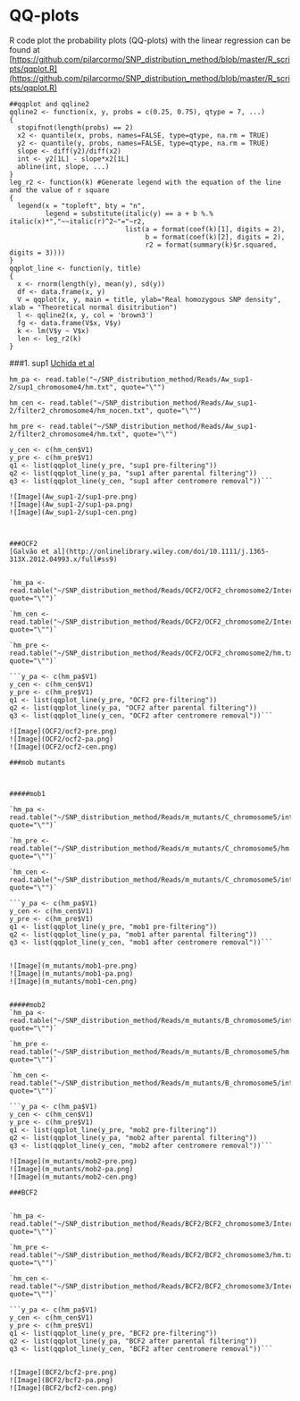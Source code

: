 QQ-plots 
====
R code plot the probability plots (QQ-plots) with the linear regression can be found at [https://github.com/pilarcormo/SNP_distribution_method/blob/master/R_scripts/qqplot.R](https://github.com/pilarcormo/SNP_distribution_method/blob/master/R_scripts/qqplot.R)

```
##qqplot and qqline2
qqline2 <- function(x, y, probs = c(0.25, 0.75), qtype = 7, ...)
{
  stopifnot(length(probs) == 2)
  x2 <- quantile(x, probs, names=FALSE, type=qtype, na.rm = TRUE)
  y2 <- quantile(y, probs, names=FALSE, type=qtype, na.rm = TRUE)
  slope <- diff(y2)/diff(x2)
  int <- y2[1L] - slope*x2[1L]
  abline(int, slope, ...)
}
leg_r2 <- function(k) #Generate legend with the equation of the line and the value of r square
{
  legend(x = "topleft", bty = "n",
         legend = substitute(italic(y) == a + b %.% italic(x)*","~~italic(r)^2~"="~r2, 
                             list(a = format(coef(k)[1], digits = 2), 
                                  b = format(coef(k)[2], digits = 2), 
                                  r2 = format(summary(k)$r.squared, digits = 3))))
}
qqplot_line <- function(y, title)
{
  x <- rnorm(length(y), mean(y), sd(y))
  df <- data.frame(x, y)
  V = qqplot(x, y, main = title, ylab="Real homozygous SNP density", xlab = "Theoretical normal disitribution")
  l <- qqline2(x, y, col = 'brown3') 
  fg <- data.frame(V$x, V$y)
  k <- lm(V$y ~ V$x)
  len <- leg_r2(k)
} 
```

###1. sup1 
[Uchida et al](http://pcp.oxfordjournals.org/content/52/4/716.long)

`hm_pa <- read.table("~/SNP_distribution_method/Reads/Aw_sup1-2/sup1_chromosome4/hm.txt", quote="\"")`

`hm_cen <- read.table("~/SNP_distribution_method/Reads/Aw_sup1-2/filter2_chromosome4/hm_nocen.txt", quote="\"")`

`hm_pre <- read.table("~/SNP_distribution_method/Reads/Aw_sup1-2/filter2_chromosome4/hm.txt", quote="\"")`


```y_pa <- c(hm_pa$V1)
y_cen <- c(hm_cen$V1)
y_pre <- c(hm_pre$V1)
q1 <- list(qqplot_line(y_pre, "sup1 pre-filtering"))
q2 <- list(qqplot_line(y_pa, "sup1 after parental filtering"))
q3 <- list(qqplot_line(y_cen, "sup1 after centromere removal"))```

![Image](Aw_sup1-2/sup1-pre.png)
![Image](Aw_sup1-2/sup1-pa.png)
![Image](Aw_sup1-2/sup1-cen.png)



###OCF2
[Galvão et al](http://onlinelibrary.wiley.com/doi/10.1111/j.1365-313X.2012.04993.x/full#ss9)
 

`hm_pa <- read.table("~/SNP_distribution_method/Reads/OCF2/OCF2_chromosome2/Interesting_2/hm.txt", quote="\"")`

`hm_cen <- read.table("~/SNP_distribution_method/Reads/OCF2/OCF2_chromosome2/Interesting_2/hm_nocen.txt", quote="\"")`

`hm_pre <- read.table("~/SNP_distribution_method/Reads/OCF2/OCF2_chromosome2/hm.txt", quote="\"")`

```y_pa <- c(hm_pa$V1)
y_cen <- c(hm_cen$V1)
y_pre <- c(hm_pre$V1)
q1 <- list(qqplot_line(y_pre, "OCF2 pre-filtering"))
q2 <- list(qqplot_line(y_pa, "OCF2 after parental filtering"))
q3 <- list(qqplot_line(y_cen, "OCF2 after centromere removal"))```

![Image](OCF2/ocf2-pre.png)
![Image](OCF2/ocf2-pa.png)
![Image](OCF2/ocf2-cen.png)

###mob mutants 



#####mob1

`hm_pa <- read.table("~/SNP_distribution_method/Reads/m_mutants/C_chromosome5/interesting_5/hm.txt", quote="\"")`

`hm_pre <- read.table("~/SNP_distribution_method/Reads/m_mutants/C_chromosome5/hm.txt", quote="\"")`

`hm_cen <- read.table("~/SNP_distribution_method/Reads/m_mutants/C_chromosome5/interesting_5/hm_nocen.txt", quote="\"")`

```y_pa <- c(hm_pa$V1)
y_cen <- c(hm_cen$V1)
y_pre <- c(hm_pre$V1)
q1 <- list(qqplot_line(y_pre, "mob1 pre-filtering"))
q2 <- list(qqplot_line(y_pa, "mob1 after parental filtering"))
q3 <- list(qqplot_line(y_cen, "mob1 after centromere removal"))```


![Image](m_mutants/mob1-pre.png)
![Image](m_mutants/mob1-pa.png)
![Image](m_mutants/mob1-cen.png)


#####mob2
`hm_pa <- read.table("~/SNP_distribution_method/Reads/m_mutants/B_chromosome5/interesting_5/hm.txt", quote="\"")`

`hm_pre <- read.table("~/SNP_distribution_method/Reads/m_mutants/B_chromosome5/hm.txt", quote="\"")`

`hm_cen <- read.table("~/SNP_distribution_method/Reads/m_mutants/B_chromosome5/interesting_5/hm_nocen.txt", quote="\"")`

```y_pa <- c(hm_pa$V1)
y_cen <- c(hm_cen$V1)
y_pre <- c(hm_pre$V1)
q1 <- list(qqplot_line(y_pre, "mob2 pre-filtering"))
q2 <- list(qqplot_line(y_pa, "mob2 after parental filtering"))
q3 <- list(qqplot_line(y_cen, "mob2 after centromere removal"))```

![Image](m_mutants/mob2-pre.png)
![Image](m_mutants/mob2-pa.png)
![Image](m_mutants/mob2-cen.png)

###BCF2


`hm_pa <- read.table("~/SNP_distribution_method/Reads/BCF2/BCF2_chromosome3/Interesting_3/hm.txt", quote="\"")`

`hm_pre <- read.table("~/SNP_distribution_method/Reads/BCF2/BCF2_chromosome3/hm.txt", quote="\"")`

`hm_cen <- read.table("~/SNP_distribution_method/Reads/BCF2/BCF2_chromosome3/Interesting_3/hm_nocen.txt", quote="\"")`

```y_pa <- c(hm_pa$V1)
y_cen <- c(hm_cen$V1)
y_pre <- c(hm_pre$V1)
q1 <- list(qqplot_line(y_pre, "BCF2 pre-filtering"))
q2 <- list(qqplot_line(y_pa, "BCF2 after parental filtering"))
q3 <- list(qqplot_line(y_cen, "BCF2 after centromere removal"))```


![Image](BCF2/bcf2-pre.png)
![Image](BCF2/bcf2-pa.png)
![Image](BCF2/bcf2-cen.png)


